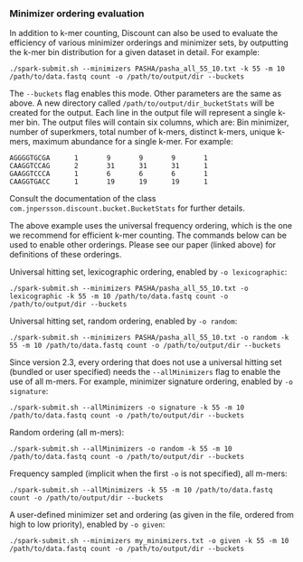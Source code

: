 ### Minimizer ordering evaluation

In addition to k-mer counting, Discount can also be used to evaluate the efficiency of various minimizer orderings
and minimizer sets, by outputting the k-mer bin distribution for a given dataset in detail.
For example:

`
./spark-submit.sh --minimizers PASHA/pasha_all_55_10.txt -k 55 -m 10 /path/to/data.fastq count -o /path/to/output/dir --buckets
`

The `--buckets` flag enables this mode. Other parameters are the same as above. A new directory called
`/path/to/output/dir_bucketStats` will be created for the output.
Each line in the output file will represent a single k-mer bin. The output files will contain six columns, which are:
Bin minimizer, number of superkmers, total number of k-mers, distinct k-mers, unique k-mers, maximum abundance for a
single k-mer. For example:

```
AGGGGTGCGA      1       9       9       9       1
CAAGGTCCAG      2       31      31      31      1
GAAGGTCCCA      1       6       6       6       1
CAAGGTGACC      1       19      19      19      1
```

Consult the documentation of the class `com.jnpersson.discount.bucket.BucketStats` for further details.

The above example uses the universal frequency ordering, which is the one we recommend for efficient k-mer counting.
The commands below can be used to enable other orderings. Please see our paper (linked above) for definitions of these
orderings.

Universal hitting set, lexicographic ordering, enabled by `-o lexicographic`:

`
./spark-submit.sh --minimizers PASHA/pasha_all_55_10.txt -o lexicographic -k 55 -m 10 /path/to/data.fastq count -o /path/to/output/dir --buckets
`

Universal hitting set, random ordering, enabled by `-o random`:

`
./spark-submit.sh --minimizers PASHA/pasha_all_55_10.txt -o random -k 55 -m 10 /path/to/data.fastq count -o /path/to/output/dir --buckets
`

Since version 2.3, every ordering that does not use a universal hitting set (bundled or user specified) needs the 
`--allMinimizers` flag to enable the use of all m-mers. For example, minimizer signature ordering, enabled by `-o signature`:

`
./spark-submit.sh --allMinimizers -o signature -k 55 -m 10 /path/to/data.fastq count -o /path/to/output/dir --buckets
`

Random ordering (all m-mers):

`
./spark-submit.sh --allMinimizers -o random -k 55 -m 10 /path/to/data.fastq count -o /path/to/output/dir --buckets
`

Frequency sampled (implicit when the first `-o` is not specified), all m-mers:

`
./spark-submit.sh --allMinimizers -k 55 -m 10 /path/to/data.fastq count -o /path/to/output/dir --buckets
`

A user-defined minimizer set and ordering (as given in the file, ordered from high to low priority), enabled by `-o given`:

`
./spark-submit.sh --minimizers my_minimizers.txt -o given -k 55 -m 10 /path/to/data.fastq count -o /path/to/output/dir --buckets
`
